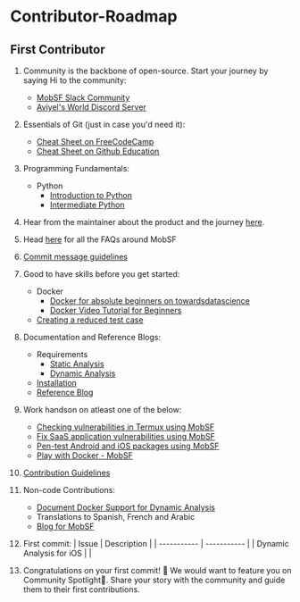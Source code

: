 # Contributor-Roadmap

## First Contributor

1. Community is the backbone of open-source. Start your journey by saying Hi to the community:
    - [MobSF Slack Community](https://mobsf.slack.com/join/shared_invite/enQtNzM2NTAyNzA1MjgxLTdjMzkzNDc3ZjdiMjkwZTZhMmFhNDlkZmMwZDhjNDNmYTAzYWE5NGZlMDIzYzliNTdiMDQ2MTRlYjU1MjkyNGM#/shared-invite/email)
    - [Aviyel's World Discord Server](https://discord.gg/mB5w2D59za)
2. Essentials of Git (just in case you'd need it):
    - [Cheat Sheet on FreeCodeCamp](https://www.freecodecamp.org/news/a-simple-git-guide-and-cheat-sheet-for-open-source-contributors/)
    - [Cheat Sheet on Github Education](https://education.github.com/git-cheat-sheet-education.pdf)
3. Programming Fundamentals:
    - Python
      - [Introduction to Python](https://lab.github.com/everydeveloper/introduction-to-python?overlay=register-box-overlay)
      - [Intermediate Python](https://lab.github.com/everydeveloper/intermediate-python)
4. Hear from the maintainer about the product and the journey [here](https://www.youtube.com/watch?v=F4mB0x_B1AE).
5. Head [here](https://aviyel.com/projects/7/mobile-security-framework/questions) for all the FAQs around MobSF
6. [Commit message guidelines](https://tbaggery.com/2008/04/19/a-note-about-git-commit-messages.html)
7. Good to have skills before you get started:
    - Docker
      - [Docker for absolute beginners on towardsdatascience](https://towardsdatascience.com/docker-for-absolute-beginners-what-is-docker-and-how-to-use-it-examples-3d3b11efd830)
      - [Docker Video Tutorial for Beginners](https://www.youtube.com/watch?v=3c-iBn73dDE)
    - [Creating a reduced test case](https://css-tricks.com/reduced-test-cases/)
8. Documentation and Reference Blogs:
    - Requirements
      - [Static Analysis](https://mobsf.github.io/docs/#/requirements)
      - [Dynamic Analysis](https://mobsf.github.io/docs/#/requirements)
    - [Installation](https://mobsf.github.io/docs/#/installation)
    - [Reference Blog](https://aviyel.com/post/643/a-brief-introduction-and-guide-to-mobile-security-framework-mobsf)
9. Work handson on atleast one of the below:
    - [Checking vulnerabilities in Termux using MobSF](https://aviyel.com/post/1542/checking-vulnerabilities-in-termux-android-application-using-mobsf)
    - [Fix SaaS application vulnerabilities using MobSF](https://aviyel.com/post/1489/build-a-saas-application-and-fix-vulnerabilities-using-mobsf)
    - [Pen-test Android and iOS packages using MobSF](https://www.whiteoaksecurity.com/blog/mobile-security-framework-part-1/#:~:text=If%20you%20want%20to%20test%20this%20out%20yourself%2C%20some%20example%20files%20can%20be%20found%20here%3A)
    - [Play with Docker - MobSF](https://labs.play-with-docker.com/?stack=https://raw.githubusercontent.com/MobSF/Mobile-Security-Framework-MobSF/master/scripts/stack/docker-compose.yml)
10. [Contribution Guidelines](https://github.com/MobSF/Mobile-Security-Framework-MobSF/blob/master/.github/CONTRIBUTING.md)
11. Non-code Contributions:
    - [Document Docker Support for Dynamic Analysis](https://github.com/MobSF/Mobile-Security-Framework-MobSF/projects/5#card-75773130)
    - Translations to Spanish, French and Arabic
    - [Blog for MobSF](https://github.com/aviyeldevrel/Aviyel-Blogs-Review/issues)
12. First commit:
    | Issue | Description |
    | ----------- | ----------- |
    | Dynamic Analysis for iOS |  |

13. Congratulations on your first commit! :tada: We would want to feature you on Community Spotlight:flashlight:. Share your story with the community and guide them to their first contributions.
